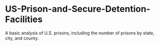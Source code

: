 # US-Prison-and-Secure-Detention-Facilities
A basic analysis of U.S. prisons, including the number of prisons by state, city, and county.
